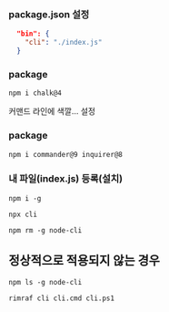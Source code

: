 
### package.json 설정 
```json
  "bin": {
    "cli": "./index.js"
  }
```

### package
```
npm i chalk@4
```

커맨드 라인에 색깔... 설정

### package
```
npm i commander@9 inquirer@8
```

### 내 파일(index.js) 등록(설치) 
```
npm i -g
```

```
npx cli
```

```
npm rm -g node-cli
```

## 정상적으로 적용되지 않는 경우
```
npm ls -g node-cli
```
```
rimraf cli cli.cmd cli.ps1
```
